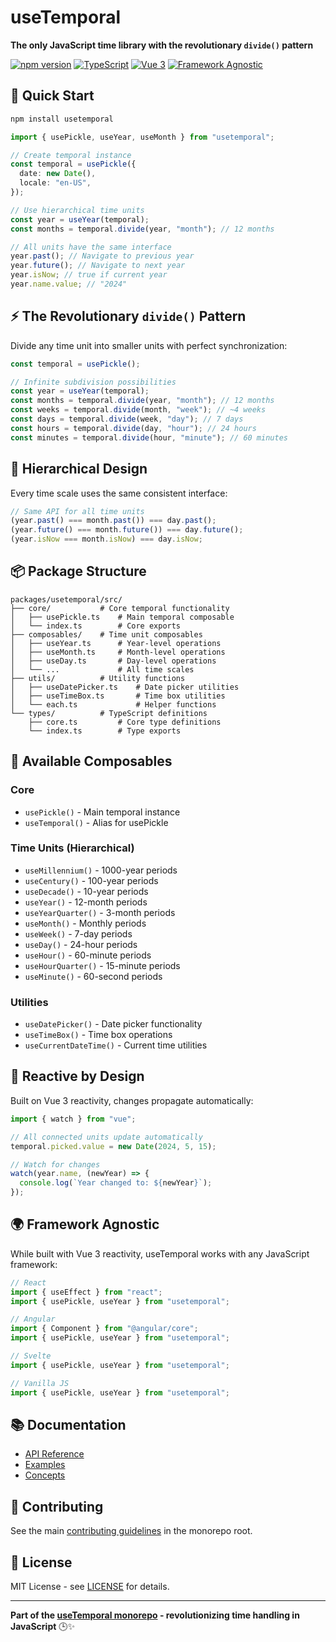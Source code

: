 # useTemporal

**The only JavaScript time library with the revolutionary `divide()` pattern**

[![npm version](https://img.shields.io/npm/v/usetemporal)](https://www.npmjs.com/package/usetemporal)
[![TypeScript](https://img.shields.io/badge/TypeScript-Ready-blue.svg)](https://www.typescriptlang.org/)
[![Vue 3](https://img.shields.io/badge/Vue-3.x-green.svg)](https://vuejs.org/)
[![Framework Agnostic](https://img.shields.io/badge/Framework-Agnostic-purple.svg)](#)

## 🚀 Quick Start

```bash
npm install usetemporal
```

```typescript
import { usePickle, useYear, useMonth } from "usetemporal";

// Create temporal instance
const temporal = usePickle({
  date: new Date(),
  locale: "en-US",
});

// Use hierarchical time units
const year = useYear(temporal);
const months = temporal.divide(year, "month"); // 12 months

// All units have the same interface
year.past(); // Navigate to previous year
year.future(); // Navigate to next year
year.isNow; // true if current year
year.name.value; // "2024"
```

## ⚡ The Revolutionary `divide()` Pattern

Divide any time unit into smaller units with perfect synchronization:

```typescript
const temporal = usePickle();

// Infinite subdivision possibilities
const year = useYear(temporal);
const months = temporal.divide(year, "month"); // 12 months
const weeks = temporal.divide(month, "week"); // ~4 weeks
const days = temporal.divide(week, "day"); // 7 days
const hours = temporal.divide(day, "hour"); // 24 hours
const minutes = temporal.divide(hour, "minute"); // 60 minutes
```

## 🧩 Hierarchical Design

Every time scale uses the same consistent interface:

```typescript
// Same API for all time units
(year.past() === month.past()) === day.past();
(year.future() === month.future()) === day.future();
(year.isNow === month.isNow) === day.isNow;
```

## 📦 Package Structure

```
packages/usetemporal/src/
├── core/           # Core temporal functionality
│   ├── usePickle.ts    # Main temporal composable
│   └── index.ts        # Core exports
├── composables/    # Time unit composables
│   ├── useYear.ts      # Year-level operations
│   ├── useMonth.ts     # Month-level operations
│   ├── useDay.ts       # Day-level operations
│   └── ...             # All time scales
├── utils/          # Utility functions
│   ├── useDatePicker.ts    # Date picker utilities
│   ├── useTimeBox.ts       # Time box utilities
│   └── each.ts             # Helper functions
└── types/          # TypeScript definitions
    ├── core.ts         # Core type definitions
    └── index.ts        # Type exports
```

## 🎯 Available Composables

### Core

- `usePickle()` - Main temporal instance
- `useTemporal()` - Alias for usePickle

### Time Units (Hierarchical)

- `useMillennium()` - 1000-year periods
- `useCentury()` - 100-year periods
- `useDecade()` - 10-year periods
- `useYear()` - 12-month periods
- `useYearQuarter()` - 3-month periods
- `useMonth()` - Monthly periods
- `useWeek()` - 7-day periods
- `useDay()` - 24-hour periods
- `useHour()` - 60-minute periods
- `useHourQuarter()` - 15-minute periods
- `useMinute()` - 60-second periods

### Utilities

- `useDatePicker()` - Date picker functionality
- `useTimeBox()` - Time box operations
- `useCurrentDateTime()` - Current time utilities

## 🔄 Reactive by Design

Built on Vue 3 reactivity, changes propagate automatically:

```typescript
import { watch } from "vue";

// All connected units update automatically
temporal.picked.value = new Date(2024, 5, 15);

// Watch for changes
watch(year.name, (newYear) => {
  console.log(`Year changed to: ${newYear}`);
});
```

## 🌍 Framework Agnostic

While built with Vue 3 reactivity, useTemporal works with any JavaScript framework:

```typescript
// React
import { useEffect } from "react";
import { usePickle, useYear } from "usetemporal";

// Angular
import { Component } from "@angular/core";
import { usePickle, useYear } from "usetemporal";

// Svelte
import { usePickle, useYear } from "usetemporal";

// Vanilla JS
import { usePickle, useYear } from "usetemporal";
```

## 📚 Documentation

- [API Reference](../../docs/api/)
- [Examples](../../docs/examples/)
- [Concepts](../../docs/concepts/)

## 🤝 Contributing

See the main [contributing guidelines](../../CONTRIBUTING.md) in the monorepo root.

## 📄 License

MIT License - see [LICENSE](../../LICENSE) for details.

---

**Part of the [useTemporal monorepo](../../) - revolutionizing time handling in JavaScript** 🕒✨
